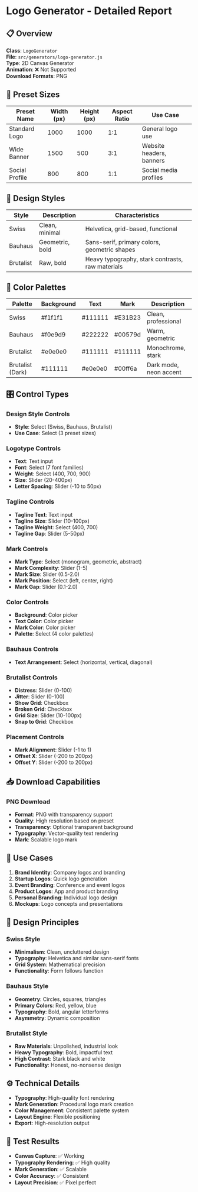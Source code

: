 # Logo Generator - Detailed Report

## 📋 Overview
**Class**: `LogoGenerator`  
**File**: `src/generators/logo-generator.js`  
**Type**: 2D Canvas Generator  
**Animation**: ❌ Not Supported  
**Download Formats**: PNG  

## 📐 Preset Sizes

| Preset Name | Width (px) | Height (px) | Aspect Ratio | Use Case |
|-------------|------------|-------------|--------------|----------|
| Standard Logo | 1000 | 1000 | 1:1 | General logo use |
| Wide Banner | 1500 | 500 | 3:1 | Website headers, banners |
| Social Profile | 800 | 800 | 1:1 | Social media profiles |

## 🎨 Design Styles

| Style | Description | Characteristics |
|-------|-------------|-----------------|
| Swiss | Clean, minimal | Helvetica, grid-based, functional |
| Bauhaus | Geometric, bold | Sans-serif, primary colors, geometric shapes |
| Brutalist | Raw, bold | Heavy typography, stark contrasts, raw materials |

## 🎨 Color Palettes

| Palette | Background | Text | Mark | Description |
|---------|------------|------|------|-------------|
| Swiss | #f1f1f1 | #111111 | #E31B23 | Clean, professional |
| Bauhaus | #f0e9d9 | #222222 | #00579d | Warm, geometric |
| Brutalist | #e0e0e0 | #111111 | #111111 | Monochrome, stark |
| Brutalist (Dark) | #111111 | #e0e0e0 | #00ff6a | Dark mode, neon accent |

## 🎛️ Control Types

### Design Style Controls
- **Style**: Select (Swiss, Bauhaus, Brutalist)
- **Use Case**: Select (3 preset sizes)

### Logotype Controls
- **Text**: Text input
- **Font**: Select (7 font families)
- **Weight**: Select (400, 700, 900)
- **Size**: Slider (20-400px)
- **Letter Spacing**: Slider (-10 to 50px)

### Tagline Controls
- **Tagline Text**: Text input
- **Tagline Size**: Slider (10-100px)
- **Tagline Weight**: Select (400, 700)
- **Tagline Gap**: Slider (5-50px)

### Mark Controls
- **Mark Type**: Select (monogram, geometric, abstract)
- **Mark Complexity**: Slider (1-5)
- **Mark Size**: Slider (0.5-2.0)
- **Mark Position**: Select (left, center, right)
- **Mark Gap**: Slider (0.1-2.0)

### Color Controls
- **Background**: Color picker
- **Text Color**: Color picker
- **Mark Color**: Color picker
- **Palette**: Select (4 color palettes)

### Bauhaus Controls
- **Text Arrangement**: Select (horizontal, vertical, diagonal)

### Brutalist Controls
- **Distress**: Slider (0-100)
- **Jitter**: Slider (0-100)
- **Show Grid**: Checkbox
- **Broken Grid**: Checkbox
- **Grid Size**: Slider (10-100px)
- **Snap to Grid**: Checkbox

### Placement Controls
- **Mark Alignment**: Slider (-1 to 1)
- **Offset X**: Slider (-200 to 200px)
- **Offset Y**: Slider (-200 to 200px)

## 📥 Download Capabilities

### PNG Download
- **Format**: PNG with transparency support
- **Quality**: High resolution based on preset
- **Transparency**: Optional transparent background
- **Typography**: Vector-quality text rendering
- **Mark**: Scalable logo mark

## 🎯 Use Cases

1. **Brand Identity**: Company logos and branding
2. **Startup Logos**: Quick logo generation
3. **Event Branding**: Conference and event logos
4. **Product Logos**: App and product branding
5. **Personal Branding**: Individual logo design
6. **Mockups**: Logo concepts and presentations

## 🎨 Design Principles

### Swiss Style
- **Minimalism**: Clean, uncluttered design
- **Typography**: Helvetica and similar sans-serif fonts
- **Grid System**: Mathematical precision
- **Functionality**: Form follows function

### Bauhaus Style
- **Geometry**: Circles, squares, triangles
- **Primary Colors**: Red, yellow, blue
- **Typography**: Bold, angular letterforms
- **Asymmetry**: Dynamic composition

### Brutalist Style
- **Raw Materials**: Unpolished, industrial look
- **Heavy Typography**: Bold, impactful text
- **High Contrast**: Stark black and white
- **Functionality**: Honest, no-nonsense design

## ⚙️ Technical Details

- **Typography**: High-quality font rendering
- **Mark Generation**: Procedural logo mark creation
- **Color Management**: Consistent palette system
- **Layout Engine**: Flexible positioning
- **Export**: High-resolution output

## 🧪 Test Results

- **Canvas Capture**: ✅ Working
- **Typography Rendering**: ✅ High quality
- **Mark Generation**: ✅ Scalable
- **Color Accuracy**: ✅ Consistent
- **Layout Precision**: ✅ Pixel perfect
